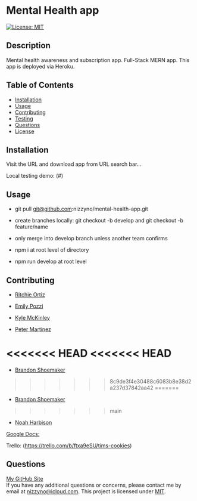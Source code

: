 # Mental Health app

[![License: MIT](https://img.shields.io/badge/License-MIT-yellow.svg)](https://opensource.org/licenses/MIT)

## Description

Mental health awareness and subscription app. Full-Stack MERN app. This app is deployed via Heroku.

## Table of Contents

- [Installation](#installation)
- [Usage](#usage)
- [Contributing](#contributing)
- [Testing](#testing)
- [Questions](#questions)
- [License](#license)

## Installation

Visit the URL and download app from URL search bar...

Local testing demo: (#)

## Usage

- git pull git@github.com:nizzyno/mental-health-app.git

- create branches locally: git checkout -b develop and git checkout -b feature/name

- only merge into develop branch unless another team confirms

- npm i at root level of directory

- npm run develop at root level

## Contributing

- [Ritchie Ortiz](https://www.GitHub.com/xRitchie91)

- [Emily Pozzi](https://www.GitHub.com/emilyepozzi)

- [Kyle McKinley](https://www.GitHub.com/kjmckinley)

- [Peter Martinez](https://www.GitHub.com/Pmarti53)

<<<<<<< HEAD
<<<<<<< HEAD
=======
- [Brandon Shoemaker](https://github.com/BrandonShoemaker)

>>>>>>> 8c9de3f4e30488c6083b8e38d2a237d37842aa42
=======
- [Brandon Shoemaker](https://github.com/BrandonShoemaker)

>>>>>>> main
- [Noah Harbison](https://github.com/nizzyno)

[Google Docs:](https://docs.google.com/document/d/1KBFv-zkKeTiOiuLJaKDtwle0ZHDEyTbklDi0fOT2uII/edit?ts=60ece869)

Trello: (https://trello.com/b/ftxa9eSU/tims-cookies)

## Questions

[My GitHub Site](https://www.github.com/nizzyno)\
 If you have any additional questions or concerns, please contact me by email at <nizzyno@icloud.com>.
This project is licensed under [MIT](https://opensource.org/licenses/MIT).
